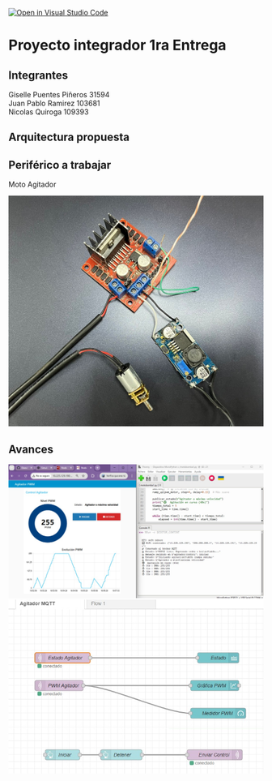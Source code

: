 [![Open in Visual Studio Code](https://classroom.github.com/assets/open-in-vscode-2e0aaae1b6195c2367325f4f02e2d04e9abb55f0b24a779b69b11b9e10269abc.svg)](https://classroom.github.com/online_ide?assignment_repo_id=21147873&assignment_repo_type=AssignmentRepo)
# Proyecto integrador 1ra Entrega

## Integrantes

Giselle Puentes Piñeros 31594  
Juan Pablo Ramirez 103681  
Nicolas Quiroga 109393  

## Arquitectura propuesta



## Periférico a trabajar
Moto Agitador

![Periféricos del sistema](Perifericos.jpg)

## Avances

![Flujo del Proyecto 1](NoderedPoryecto1entrega.jpg)
![Flujo del Proyecto 1](Nodered.jpg)
<!-- Subir en una carpeta src los códigos que tienen hasta el momento y esta sección agregar lo que consideren necesario referente a sus avances. -->
